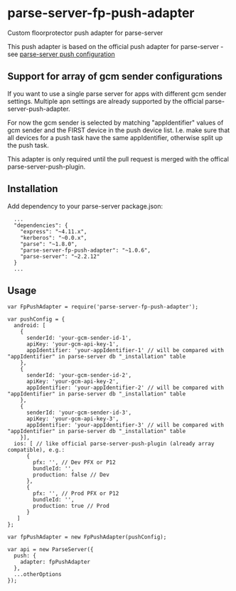 # parse-server-fp-push-adapter

Custom floorprotector push adapter for parse-server

This push adapter is based on the official push adapter for parse-server - see [parse-server push configuration](https://github.com/ParsePlatform/parse-server/wiki/Push)

## Support for array of gcm sender configurations

If you want to use a single parse server for apps with different gcm sender settings.
Multiple apn settings are already supported by the official parse-server-push-adapter.

For now the gcm sender is selected by matching "appIdentifier" values of gcm sender and the FIRST device in the push device list. I.e. make sure that all devices for a push task have the same appIdentifier, otherwise split up the push task.


This adapter is only required until the pull request is merged with the offical parse-server-push-plugin.


## Installation

Add dependency to your parse-server package.json:

```
  ...
  "dependencies": {
    "express": "~4.11.x",
    "kerberos": "~0.0.x",
    "parse": "~1.8.0",
    "parse-server-fp-push-adapter": "~1.0.6",
    "parse-server": "~2.2.12"
  }
  ...
```

## Usage

```
var FpPushAdapter = require('parse-server-fp-push-adapter');

var pushConfig = {
  android: [
    {
      senderId: 'your-gcm-sender-id-1',
      apiKey: 'your-gcm-api-key-1',
      appIdentifier: 'your-appIdentifier-1' // will be compared with "appIdentifier" in parse-server db "_installation" table
    },
    {
      senderId: 'your-gcm-sender-id-2',
      apiKey: 'your-gcm-api-key-2',
      appIdentifier: 'your-appIdentifier-2' // will be compared with "appIdentifier" in parse-server db "_installation" table
    },
    {
      senderId: 'your-gcm-sender-id-3',
      apiKey: 'your-gcm-api-key-3',
      appIdentifier: 'your-appIdentifier-3' // will be compared with "appIdentifier" in parse-server db "_installation" table
    }],
  ios: [ // like official parse-server-push-plugin (already array compatible), e.g.:
      {
        pfx: '', // Dev PFX or P12
        bundleId: '',
        production: false // Dev
      },
      {
        pfx: '', // Prod PFX or P12
        bundleId: '',  
        production: true // Prod
      }
   ]
};

var fpPushAdapter = new FpPushAdapter(pushConfig);

var api = new ParseServer({
  push: {
    adapter: fpPushAdapter
  },
  ...otherOptions
});
```
